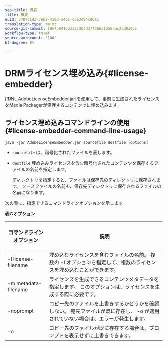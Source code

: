 ```yaml
---
seo-title: 概要
title: 概要
uuid: 5487d1d3-7eb8-410d-a4b1-cde3e94c00a1
translation-type: tm+mt
source-git-commit: 19e7c941b3337c3b4d37f0b6a1350aac2ad8a0cc
workflow-type: tm+mt
source-wordcount: '180'
ht-degree: 0%

---
```



# DRMライセンス埋め込み{#license-embedder}

[!DNL AdobeLicenseEmbedder.jar]を使用して、事前に生成されたライセンスをMedia Packagerが保護するコンテンツに埋め込みます。

## ライセンス埋め込みコマンドラインの使用{#license-embedder-command-line-usage}

```
java -jar AdobeLicenseEmbedder.jar sourcefile destfile [options]
```

* `sourcefile` は、暗号化されたファイルを表します。
* `destfile` 埋め込みライセンスを含む暗号化されたコンテンツを保存するファイルの名前を指定します。

   ディレクトリを指定すると、ファイルは保存先のディレクトリに保存されます。 ソースファイルの名前も、保存先ディレクトリに保存されるファイルの名前になります。

次の表に、指定できるコマンドラインオプションを示します。

**表7:オプション**

<table frame="all" colsep="1" rowsep="1" class="+ topic/table adobe-d/table " id="table_hnl_2sy_n4">  
 <thead class="- topic/thead "> 
  <tr rowsep="1" class="- topic/row "> 
   <th colname="1" class="- topic/entry entry"> <p class="- topic/p ">コマンドラインオプション </p> </th> 
   <th colname="2" class="- topic/entry entry"> <p class="- topic/p ">説明 </p> </th> 
  </tr> 
 </thead>
 <tbody class="- topic/tbody "> 
  <tr rowsep="1" class="- topic/row "> 
   <td colname="1" class="- topic/entry "> <span class="+ topic/ph pr-d/codeph codeph"> -l license-filename  </span> </td> 
   <td colname="2" class="- topic/entry "> 埋め込むライセンスを含むファイルの名前。 複数の<span class="codeph"> -l </span>オプションを指定して、複数のライセンスを埋め込むことができます。 </td> 
  </tr> 
  <tr rowsep="1" class="- topic/row "> 
   <td colname="1" class="- topic/entry "> <span class="+ topic/ph pr-d/codeph codeph"> -m metadata-filename  </span> </td> 
   <td colname="2" class="- topic/entry "> ライセンスを生成できるコンテンツメタデータを指定します。 このオプションは、ライセンスを生成する際に必要です。 </td> 
  </tr> 
  <tr rowsep="1" class="- topic/row "> 
   <td colname="1" class="- topic/entry "> <span class="codeph"> -noprompt  </span> </td> 
   <td colname="2" class="- topic/entry "> コピー先のファイルを上書きするかどうかを確認しない。 宛先ファイルが既に存在し、<span class="codeph"> -o </span>が適用されていない場合は、エラーが発生します。 </td> 
  </tr> 
  <tr rowsep="0" class="- topic/row "> 
   <td colname="1" class="- topic/entry "> <span class="codeph"> -o  </span> </td> 
   <td colname="2" class="- topic/entry "> コピー先のファイルが既に存在する場合は、プロンプトを表示せずに上書きできます。 </td> 
  </tr> 
 </tbody> 
</table>
